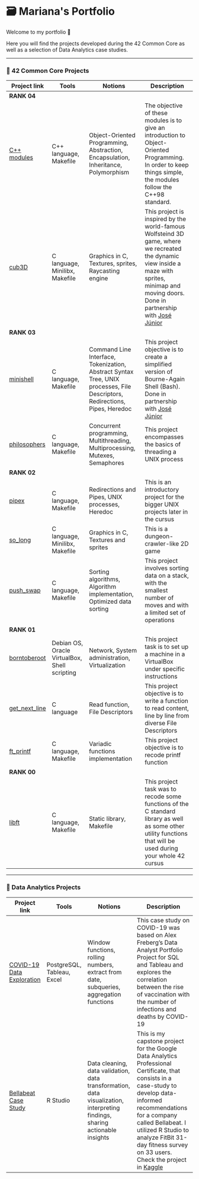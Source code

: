 # 🗃️ Mariana's Portfolio

Welcome to my portfolio 👋  

Here you will find the projects developed during the 42 Common Core as well as a selection of Data Analytics case studies.

---

### 🐤 42 Common Core Projects

|Project link | Tools | Notions | Description|
|---|---|---|---|
| **RANK 04** |
|[C++ modules](https://github.com/marianaobmorais/cpp)| C++ language, Makefile | Object-Oriented Programming, Abstraction, Encapsulation, Inheritance, Polymorphism  | The objective of these modules is to give an introduction to Object-Oriented Programming. In order to keep things simple, the modules follow the C++98 standard. |
|[cub3D](https://github.com/marianaobmorais/cub3d)| C language, Minilibx, Makefile | Graphics in C, Textures, sprites, Raycasting engine | This project is inspired by the world-famous Wolfsteind 3D game, where we recreated the dynamic view inside a maze with sprites, minimap and moving doors. Done in partnership with [José Júnior](https://github.com/joseevilasio) | 
| **RANK 03** |
|[minishell](https://github.com/marianaobmorais/minishell)| C language, Makefile | Command Line Interface, Tokenization, Abstract Syntax Tree, UNIX processes, File Descriptors, Redirections, Pipes, Heredoc | This project objective is to create a simplified version of Bourne-Again Shell (Bash). Done in partnership with [José Júnior](https://github.com/joseevilasio) |
|[philosophers](https://github.com/marianaobmorais/philosophers)| C language, Makefile | Concurrent programming, Multithreading, Multiprocessing, Mutexes, Semaphores | This project encompasses the basics of threading a UNIX process |
| **RANK 02** |
|[pipex](https://github.com/marianaobmorais/pipex)| C language, Makefile | Redirections and Pipes, UNIX processes, Heredoc | This is an introductory project for the bigger UNIX projects later in the cursus |
|[so_long](https://github.com/marianaobmorais/so_long)| C language, Minilibx, Makefile | Graphics in C, Textures and sprites  | This is a dungeon-crawler-like 2D game |
|[push_swap](https://github.com/marianaobmorais/push_swap)| C language, Makefile | Sorting algorithms, Algorithm implementation, Optimized data sorting | This project involves sorting data on a stack, with the smallest number of moves and with a limited set of operations |
| **RANK 01** |
|[borntoberoot](https://github.com/marianaobmorais/borntoberoot)| Debian OS, Oracle VirtualBox, Shell scripting | Network, System administration, Virtualization | This project task is to set up a machine in a VirtualBox under specific instructions |
|[get_next_line](https://github.com/marianaobmorais/get_next_line)| C language | Read function, File Descriptors | This project objective is to write a function to read content, line by line from diverse File Descriptors |
|[ft_printf](https://github.com/marianaobmorais/ft_printf)| C language, Makefile | Variadic functions implementation | This project objective is to recode printf function |
| **RANK 00** |
|[libft](https://github.com/marianaobmorais/libft)| C language, Makefile | Static library, Makefile | This project task was to recode some functions of the C standard library as well as some other utility functions that will be used during your whole 42 cursus |

---

### 📓 Data Analytics Projects

|Project link | Tools | Notions | Description|
|---|---|---|---|
|[COVID-19 Data Exploration](https://github.com/marianaobmorais/covid_data_exploration)| PostgreSQL, Tableau, Excel | Window functions, rolling numbers, extract from date, subqueries, aggregation functions | This case study on COVID-19 was based on Alex Freberg’s Data Analyst Portfolio Project for SQL and Tableau and explores the correlation between the rise of vaccination with the number of infections and deaths by COVID-19 |
|[Bellabeat Case Study](https://github.com/marianaobmorais/bellabeat_case_study)| R Studio | Data cleaning, data validation, data transformation, data visualization, interpreting findings, sharing actionable insights | This is my capstone project for the Google Data Analytics Professional Certificate, that consists in a case-study to develop data-informed recommendations for a company called Bellabeat. I utilized R Studio to analyze FitBit 31-day fitness survey on 33 users. Check the project in [Kaggle](https://www.kaggle.com/code/marianamorais/bellabeat-case-study-with-r)|



